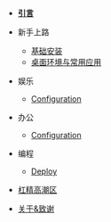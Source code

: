 - [**引言**](/)

- 新手上路

  - [基础安装](/rookie/basic_install)
  - [桌面环境与常用应用](/rookie/DE&App)

- 娱乐

  - [Configuration](configuration.md)

- 办公

  - [Configuration](configuration.md)

- 编程

  - [Deploy](deploy.md)

- [杠精高潮区](awesome.md)
- [关于&致谢](changelog.md)